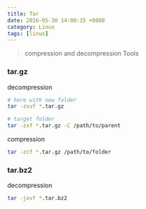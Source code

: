 ```yaml
---
title: Tar
date: 2016-05-30 14:00:15 +0800
category: Linux
tags: [linux]
---
```


> compression and decompression Tools

### tar.gz

decompression

```bash
# here with new folder
tar -zxvf *.tar.gz

# target folder
tar -zxf *.tar.gz -C /path/to/parent
```

compression

```bash
tar -zcf *.tar.gz /path/to/folder
```

### tar.bz2

decompression

```bash
tar -jxvf *.tar.bz2
```
